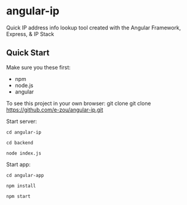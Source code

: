# angular-ip
Quick IP address info lookup tool created with the Angular Framework, Express, &amp; IP Stack

## Quick Start
Make sure you these first:
- npm 
- node.js
- angular

To see this project in your own browser:
git clone git clone https://github.com/e-zou/angular-ip.git

Start server:
```
cd angular-ip
```
```
cd backend
```
```
node index.js
```

Start app: 
```
cd angular-app
```
```
npm install
```
```
npm start
```
